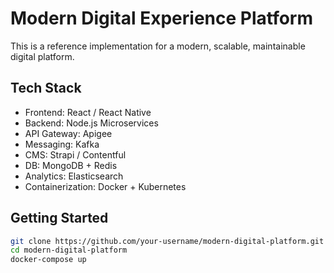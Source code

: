 # Modern Digital Experience Platform

This is a reference implementation for a modern, scalable, maintainable digital platform.

## Tech Stack
- Frontend: React / React Native
- Backend: Node.js Microservices
- API Gateway: Apigee
- Messaging: Kafka
- CMS: Strapi / Contentful
- DB: MongoDB + Redis
- Analytics: Elasticsearch
- Containerization: Docker + Kubernetes

## Getting Started

```bash
git clone https://github.com/your-username/modern-digital-platform.git
cd modern-digital-platform
docker-compose up
```
